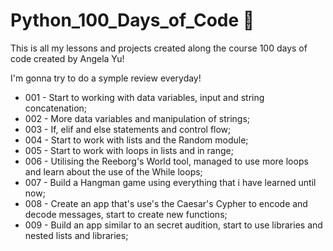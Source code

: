 # Python_100_Days_of_Code :snake:

This is all my lessons and projects created along the course 100 days of code created by Angela Yu!

I'm gonna try to do a symple review everyday!

- 001 - Start to working with data variables, input and string concatenation;
- 002 - More data variables and manipulation of strings; 
- 003 - If, elif and else statements and control flow;
- 004 - Start to work with lists and the Random module;
- 005 - Start to work with loops in lists and in range;
- 006 - Utilising the Reeborg's World tool, managed to use more loops and learn about the use of the While loops;
- 007 - Build a Hangman game using everything that i have learned until now;
- 008 - Create an app that's use's the Caesar's Cypher to encode and decode messages, start to create new functions;
- 009 - Build an app similar to an secret audition, start to use libraries and nested lists and libraries;
